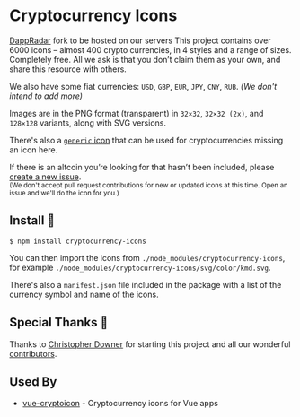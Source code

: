 # Cryptocurrency Icons

[DappRadar](https://dappradar.com) fork to be hosted on our servers
This project contains over 6000 icons – almost 400 crypto currencies, in 4 styles and a range of sizes. Completely free. All we ask is that you don’t claim them as your own, and share this resource with others.

We also have some fiat currencies: `USD`, `GBP`, `EUR`, `JPY`, `CNY`, `RUB`. *(We don't intend to add more)*

Images are in the PNG format (transparent) in `32×32`, `32×32 (2x)`, and `128×128` variants, along with SVG versions.

There's also a [`generic` icon](https://github.com/atomiclabs/cryptocurrency-icons/blob/master/svg/color/generic.svg) that can be used for cryptocurrencies missing an icon here.

If there is an altcoin you’re looking for that hasn’t been included, please [create a new issue](https://github.com/atomiclabs/cryptocurrency-icons/issues/new).<br><sub>(We don't accept pull request contributions for new or updated icons at this time. Open an issue and we'll do the icon for you.)</sub>


## Install 🚀

```
$ npm install cryptocurrency-icons
```

You can then import the icons from `./node_modules/cryptocurrency-icons`, for example `./node_modules/cryptocurrency-icons/svg/color/kmd.svg`.

There's also a `manifest.json` file included in the package with a list of the currency symbol and name of the icons.


## Special Thanks 👏

Thanks to [Christopher Downer](https://github.com/cjdowner) for starting this project and all our wonderful [contributors](https://github.com/atomiclabs/cryptocurrency-icons/graphs/contributors).


## Used By

- [vue-cryptoicon](https://github.com/man15h/vue-cryptoicon) - Cryptocurrency icons for Vue apps
